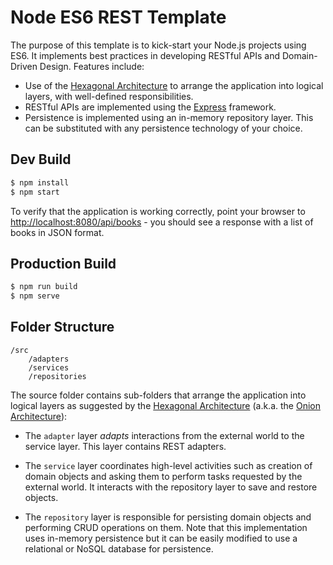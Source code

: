 # Node ES6 REST Template

The purpose of this template is to kick-start your Node.js projects using ES6. It implements best practices in developing RESTful APIs and Domain-Driven Design. Features include:

-   Use of the [Hexagonal Architecture](http://alistair.cockburn.us/Hexagonal+architecture) to arrange the application into logical layers, with well-defined responsibilities.
-   RESTful APIs are implemented using the [Express](http://expressjs.com/) framework.
-   Persistence is implemented using an in-memory repository layer. This can be substituted with any persistence technology of your choice.

## Dev Build

```bash
$ npm install
$ npm start
```

To verify that the application is working correctly, point your browser to [http://localhost:8080/api/books](http://localhost:8080/api/books) - you should see a response with a list of books in JSON format.

## Production Build

```bash
$ npm run build
$ npm serve
```

## Folder Structure

```
/src
    /adapters
    /services
    /repositories
```

The source folder contains sub-folders that arrange the application into logical layers as suggested by the [Hexagonal Architecture](http://alistair.cockburn.us/Hexagonal+architecture) (a.k.a. the [Onion Architecture](http://jeffreypalermo.com/blog/the-onion-architecture-part-1/)):

-   The `adapter` layer _adapts_ interactions from the external world to the service layer. This layer contains REST adapters.

-   The `service` layer coordinates high-level activities such as creation of domain objects and asking them to perform tasks requested by the external world. It interacts with the repository layer to save and restore objects.

-   The `repository` layer is responsible for persisting domain objects and performing CRUD operations on them. Note that this implementation uses in-memory persistence but it can be easily modified to use a relational or NoSQL database for persistence.
